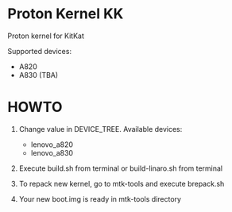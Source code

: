 # Proton Kernel KK
Proton kernel for KitKat

Supported devices:
- A820
- A830 (TBA)

# HOWTO

1. Change value in DEVICE_TREE.
   Available devices:
   - lenovo_a820
   - lenovo_a830
   
2. Execute build.sh from terminal or build-linaro.sh from terminal
3. To repack new kernel, go to mtk-tools and execute brepack.sh
4. Your new boot.img is ready in mtk-tools directory 
